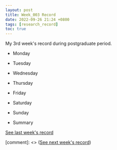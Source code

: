 ```yaml
---
layout: post
title: Week_003 Record
date: 2022-09-26 21:24 +0800
tags: [research_record]
toc: true
---
```

My 3rd week's record during postgraduate period.

- Monday

- Tuesday

- Wednesday

- Thursday

- Friday

- Saturday

- Sunday

- Summary

[See last week's record](https://zhengtongdu.github.io/2022/09/19/Week_002_Record/)

[comment]: <> ([See next week's record](https://zhengtongdu.github.io/2022/0//Week__Record/))
